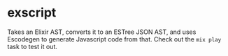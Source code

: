 # exscript

Takes an Elixir AST, converts it to an ESTree JSON AST, and uses Escodegen to generate Javascript code from that. Check out the `mix play` task to test it out.